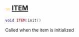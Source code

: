 ## ![shared](.gitbook/assets/shared.png) [ITEM](home/ITEM)



```lua
void ITEM:init()
```

Called when the item is initialized



